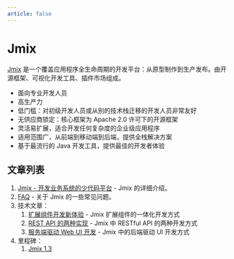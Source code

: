 ```yaml
---
article: false
---
```


# Jmix

[Jmix](https://jmix.cn) 是一个覆盖应用程序全生命周期的开发平台：从原型制作到生产发布。由开源框架、可视化开发工具、插件市场组成。
 - 面向专业开发人员
 - 高生产力
 - 低门槛：对初级开发人员或从别的技术栈迁移的开发人员非常友好
 - 无供应商锁定：核心框架为 Apache 2.0 许可下的开源框架
 - 灵活易扩展，适合开发任何复杂度的企业级应用程序
 - 适用范围广，从前端到移动端到后端，提供全栈解决方案
 - 基于最流行的 Java 开发工具，提供最佳的开发者体验

## 文章列表

1. [Jmix - 开发业务系统的少代码平台](jmix-introduction) - Jmix 的详细介绍。
2. [FAQ](jmix-qa) - 关于 Jmix 的一些常见问题。
3. 技术文章：
   1. [扩展组件开发新体验](jmix-new-dev-way) - Jmix 扩展组件的一体化开发方式
   2. [REST API 的两种实现](jmix-rest-diff-ways) - Jmix 中 RESTful API 的两种开发方式
   3. [服务端驱动 Web UI 开发](server-side-ui) - Jmix 中的后端驱动 UI 开发方式
4. 里程碑：
   1. [Jmix 1.3](./releases/jmix-1.3.md)

